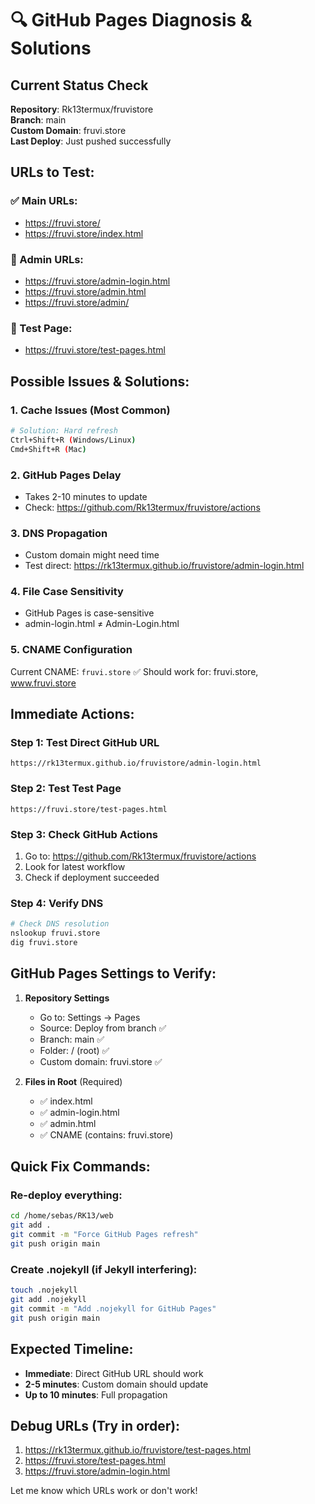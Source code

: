 # 🔍 GitHub Pages Diagnosis & Solutions

## Current Status Check

**Repository**: Rk13termux/fruvistore  
**Branch**: main  
**Custom Domain**: fruvi.store  
**Last Deploy**: Just pushed successfully  

## URLs to Test:

### ✅ Main URLs:
- https://fruvi.store/
- https://fruvi.store/index.html

### 🔐 Admin URLs:
- https://fruvi.store/admin-login.html
- https://fruvi.store/admin.html  
- https://fruvi.store/admin/

### 🧪 Test Page:
- https://fruvi.store/test-pages.html

## Possible Issues & Solutions:

### 1. **Cache Issues** (Most Common)
```bash
# Solution: Hard refresh
Ctrl+Shift+R (Windows/Linux)
Cmd+Shift+R (Mac)
```

### 2. **GitHub Pages Delay**
- Takes 2-10 minutes to update
- Check: https://github.com/Rk13termux/fruvistore/actions

### 3. **DNS Propagation** 
- Custom domain might need time
- Test direct: https://rk13termux.github.io/fruvistore/admin-login.html

### 4. **File Case Sensitivity**
- GitHub Pages is case-sensitive
- admin-login.html ≠ Admin-Login.html

### 5. **CNAME Configuration**
Current CNAME: `fruvi.store` ✅
Should work for: fruvi.store, www.fruvi.store

## Immediate Actions:

### Step 1: Test Direct GitHub URL
```
https://rk13termux.github.io/fruvistore/admin-login.html
```

### Step 2: Test Test Page
```
https://fruvi.store/test-pages.html
```

### Step 3: Check GitHub Actions
1. Go to: https://github.com/Rk13termux/fruvistore/actions
2. Look for latest workflow
3. Check if deployment succeeded

### Step 4: Verify DNS
```bash
# Check DNS resolution
nslookup fruvi.store
dig fruvi.store
```

## GitHub Pages Settings to Verify:

1. **Repository Settings**
   - Go to: Settings → Pages
   - Source: Deploy from branch ✅
   - Branch: main ✅ 
   - Folder: / (root) ✅
   - Custom domain: fruvi.store ✅

2. **Files in Root** (Required)
   - ✅ index.html
   - ✅ admin-login.html
   - ✅ admin.html
   - ✅ CNAME (contains: fruvi.store)

## Quick Fix Commands:

### Re-deploy everything:
```bash
cd /home/sebas/RK13/web
git add .
git commit -m "Force GitHub Pages refresh"
git push origin main
```

### Create .nojekyll (if Jekyll interfering):
```bash
touch .nojekyll
git add .nojekyll
git commit -m "Add .nojekyll for GitHub Pages"
git push origin main
```

## Expected Timeline:
- **Immediate**: Direct GitHub URL should work
- **2-5 minutes**: Custom domain should update  
- **Up to 10 minutes**: Full propagation

## Debug URLs (Try in order):
1. https://rk13termux.github.io/fruvistore/test-pages.html
2. https://fruvi.store/test-pages.html
3. https://fruvi.store/admin-login.html

Let me know which URLs work or don't work!